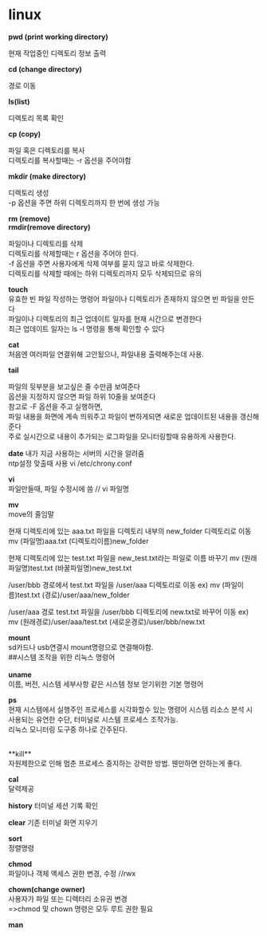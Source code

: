 # linux

**pwd (print working directory)**

현재 작업중인 디렉토리 정보 출력

**cd (change directory)**

경로 이동

**ls(list)**

디렉토리 목록 확인

**cp (copy)**<br>

파일 혹은 디렉토리를 복사<br>
디렉토리를 복사할때는 -r 옵션을 주어야함

**mkdir (make directory)**<br>

디렉토리 생성<br>
-p 옵션을 주면 하위 디렉토리까지 한 번에 생성 가능

**rm (remove)**<br> **rmdir(remove directory)**

파일이나 디렉토리를 삭제<br>
디렉토리를 삭제할때는 r 옵션을 주어야 한다.<br>
-f 옵션을 주면 사용자에게 삭제 여부를 묻지 않고 바로 삭제한다.<br>
디렉토리를 삭제할 때에는 하위 디렉토리까지 모두 삭제되므로 유의

**touch**<br>
유효한 빈 파일 작성하는 명령어 파일이나 디렉토리가 존재하지 않으면 빈 파일을 만든다 <br>
파일이나 디렉토리의 최근 업데이트 일자를 현재 시간으로 변경한다<br>
최근 업데이트 일자는 ls -l 명령을 통해 확인할 수 있다<br>

**cat**<br>
처음엔 여러파일 연결위해 고안됬으나, 파일내용 출력해주는데 사용.

**tail**

파일의 뒷부분을 보고싶은 줄 수만큼 보여준다<br>
옵션을 지정하지 않으면 파일 하위 10줄을 보여준다<br>
참고로 -F 옵션을 주고 실행하면,<br>
파일 내용을 화면에 계속 띄워주고 파일이 변하게되면 새로운 업데이트된 내용을 갱신해준다<br>
주로 실시간으로 내용이 추가되는 로그파일을 모니터링할때 유용하게 사용한다.

**date**
내가 지금 사용하는 서버의 시간을 알려줌<br>
ntp설정 맞출때 사용 
vi /etc/chrony.conf


**vi**<br>
파일만들때, 파일 수정시에 씀 //   vi 파일명

**mv**<br>
move의 줄임말<br>

현재 디렉토리에 있는 aaa.txt 파일을 디렉토리 내부의 new_folder 디렉토리로 이동
 mv (파일명)aaa.txt (디렉토리이름)new_folder

현재 디렉토리에 있는 test.txt 파일을 new_test.txt라는 파일로 이름 바꾸기
mv (원래파일명)test.txt (바꿀파일명)new_test.txt

/user/bbb 경로에서 test.txt 파일을 /user/aaa 디렉토리로 이동
ex) mv (파일이름)test.txt (경로)/user/aaa/new_folder

/user/aaa 경로 test.txt 파일을 /user/bbb 디렉토리에 new.txt로 바꾸어 이동
ex) mv (원래경로)/user/aaa/test.txt (새로운경로)/user/bbb/new.txt

**mount**<br>
sd카드나 usb연결시 mount명령으로 연결해야함.
<br>
 ##시스템 조작을 위한 리눅스 명령어
<br><br> 
 **uname**<br>
 이름, 버전, 시스템 세부사항 같은 시스템 정보 얻기위한 기본 명령어
 
 **ps**<br>
 현재 시스템에서 실행주인 프로세스를 시각화할수 있는 명령어
 시스템 리소스 분석 시 사용되는 유연한 수단, 터미널로 시스템 프로세스 조작가능.<br>리눅스 모니터링 도구중 하나로 간주된다.
 
 <br>
 **kill**
 <br>
 자원제한으로 인해 멈춘 프로세스 중지하는 강력한 방법.
 웬만하면 안하는게 좋다.
 
 **cal**<br>
 달력제공
 
 **history**
 터미널 세션 기록 확인

**clear**
기존 터미널 화면 지우기

**sort**<br>
정렬명령<br>

**chmod**<br>
파일이나 객체 액세스 권한 변경, 수정  //rwx<br>

**chown(change owner)**<br>
사용자가 파일 또는 디렉터리 소유권 변경
<br>
=>chmod 및 chown 명령은 모두 루트 권한 필요

**man** 
<br>
